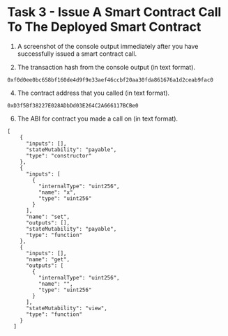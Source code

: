 # Task 3 - Issue A Smart Contract Call To The Deployed Smart Contract
1. A screenshot of the console output immediately after you have successfully issued a smart contract call.
![]()

2. The transaction hash from the console output (in text format).
```
0xf0d0ee0bc658bf160de4d9f9e33aef46ccbf20aa30fda861676a1d2ceab9fac0
```
4. The contract address that you called (in text format).
```
0xD3f5Bf38227E028ADbDd03E264C2A666117BCBe0
```
6. The ABI for contract you made a call on (in text format).
```
[
    {
      "inputs": [],
      "stateMutability": "payable",
      "type": "constructor"
    },
    {
      "inputs": [
        {
          "internalType": "uint256",
          "name": "x",
          "type": "uint256"
        }
      ],
      "name": "set",
      "outputs": [],
      "stateMutability": "payable",
      "type": "function"
    },
    {
      "inputs": [],
      "name": "get",
      "outputs": [
        {
          "internalType": "uint256",
          "name": "",
          "type": "uint256"
        }
      ],
      "stateMutability": "view",
      "type": "function"
    }
  ]
```
